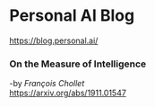# Personal AI Blog  
https://blog.personal.ai/  

### On the Measure of Intelligence
-by _François Chollet_  
https://arxiv.org/abs/1911.01547
